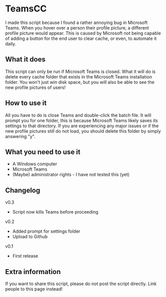 # TeamsCC
I made this script because I found a rather annoying bug in Microsoft Teams. When you hover over a person their profile picture, a different profile picture would appear.
This is caused by Microsoft not being capable of adding a button for the end user to clear cache, or even, to automate it daily.

## What it does
This script can only be run if Microsoft Teams is closed. What it will do is delete every cache folder that exists in the Microsoft Teams installation folder.
You won't just win disk space, but you will also be able to see the new profile pictures of users!

## How to use it
All you have to do is close Teams and double-click the batch file.
It will prompt you for one folder, this is because Microsoft Teams likely saves its settings to that directory.
If you are experiencing any major issues or if the new profile pictures still do not load, you should delete this folder by simply answering "y".

## What you need to use it
- A Windows computer
- Microsoft Teams
- (Maybe) administrator rights - I have not tested this (yet)

## Changelog
v0.3
- Script now kills Teams before proceeding

v0.2
- Added prompt for settings folder
- Upload to Github

v0.1
- First release

## Extra information
If you want to share this script, please do not post the script directly. Link people to this page instead!
